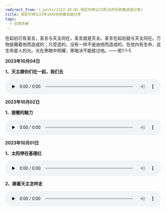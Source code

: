 ```yaml
---
redirect_from: /_posts/2123-10-01-培尼尔神父23年10月份弥撒讲道分享/
title: 培尼尔神父23年10月份弥撒讲道分享
tags:
  - 日常祈祷
---
```


在起初已有圣言，圣言与天主同在，圣言就是天主。圣言在起初就与天主同在。万物是藉着他而造成的；凡受造的，没有一样不是由他而造成的。在他内有生命，这生命是人的光。光在黑暗中照耀，黑暗决不能胜过他。——若1:1-5

**2023年10月04日**

**1、天主跟你们在一起，我们去**

<audio id="audio" style="width: 100%;height:50px;" controls="controls" preload="none">
      <source id="mp3" src="/2023.10/audio/231004zaiyiqi.mp3">
</audio>

**2023年10月02日**

**1、提醒的魅力**

<audio id="audio" style="width: 100%;height:50px;" controls="controls" preload="none">
      <source id="mp3" src="/2023.10/audio/231002meili.mp3">
</audio>

**2023年10月01日**

**1、太阳停在基德红**

<audio id="audio" style="width: 100%;height:50px;" controls="controls" preload="none">
      <source id="mp3" src="/2023.10/audio/231001jide.mp3">
</audio>

**2、跟着天主怎样走**

<audio id="audio" style="width: 100%;height:50px;" controls="controls" preload="none">
      <source id="mp3" src="/2023.10/audio/231001genzhe.mp3">
</audio>

